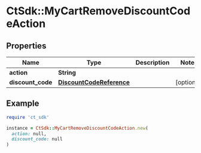 # CtSdk::MyCartRemoveDiscountCodeAction

## Properties

| Name | Type | Description | Notes |
| ---- | ---- | ----------- | ----- |
| **action** | **String** |  |  |
| **discount_code** | [**DiscountCodeReference**](DiscountCodeReference.md) |  | [optional] |

## Example

```ruby
require 'ct_sdk'

instance = CtSdk::MyCartRemoveDiscountCodeAction.new(
  action: null,
  discount_code: null
)
```

